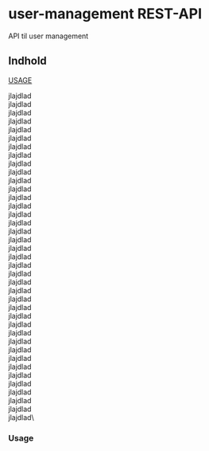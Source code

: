 # user-management REST-API
API til user management

## Indhold
[USAGE](#USAGE)

jlajdlad\
jlajdlad\
jlajdlad\
jlajdlad\
jlajdlad\
jlajdlad\
jlajdlad\
jlajdlad\
jlajdlad\
jlajdlad\
jlajdlad\
jlajdlad\
jlajdlad\
jlajdlad\
jlajdlad\
jlajdlad\
jlajdlad\
jlajdlad\
jlajdlad\
jlajdlad\
jlajdlad\
jlajdlad\
jlajdlad\
jlajdlad\
jlajdlad\
jlajdlad\
jlajdlad\
jlajdlad\
jlajdlad\
jlajdlad\
jlajdlad\
jlajdlad\
jlajdlad\
jlajdlad\
jlajdlad\
jlajdlad\
jlajdlad\
jlajdlad\
jlajdlad\

### Usage
